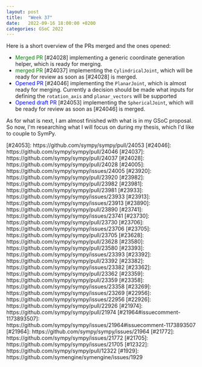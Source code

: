 ```yaml
---
layout: post
title:  "Week 37"
date:   2022-09-16 18:00:00 +0200
categories: GSoC 2022
---
```


Here is a short overview of the PRs merged and the ones opened:
- <span style="color:green">Merged PR</span> [#24028] implementing a generic coordinate generation helper, which is ready for merging.
- <span style="color:green">merged PR</span> [#24037] implementing the `CylindricalJoint`, which will be ready for review as soon as [#24028] is merged.
- <span style="color:blue">Opened PR</span> [#24046] implementing the `PlanarJoint`, which is almost ready for merging. Currently a decision should be made what inputs for defining the `rotation_axis` and `planar_vectors` will be supported
- <span style="color:blue">Opened draft PR</span> [#24053] implementing the `SphericalJoint`, which will be ready for review as soon as [#24046] is merged.

As for what is next, I am almost finished with what is in my GSoC proposal. So now, I'm researching what I will focus on during my thesis, which I'd like to couple to SymPy.

<!---SphericalJoint                             ---> [#24053]: https://github.com/sympy/sympy/pull/24053
<!---PlanarJoint                                ---> [#24046]: https://github.com/sympy/sympy/pull/24046
<!---CylindricalJoint                           ---> [#24037]: https://github.com/sympy/sympy/pull/24037
<!---auto coordinate generation helper          ---> [#24028]: https://github.com/sympy/sympy/pull/24028
<!---CI timeout on slow test 2                  ---> [#24005]: https://github.com/sympy/sympy/issues/24005
<!---interframe                                 ---> [#23920]: https://github.com/sympy/sympy/pull/23920
<!---Body.inertia                               ---> [#23982]: https://github.com/sympy/sympy/pull/23982
<!---parallel_axis                              ---> [#23981]: https://github.com/sympy/sympy/pull/23981
<!---failed test in sep run                     ---> [#23933]: https://github.com/sympy/sympy/issues/23933
<!---relation reset                             ---> [#23913]: https://github.com/sympy/sympy/issues/23913
<!---PNG to SVG                                 ---> [#23890]: https://github.com/sympy/sympy/pull/23890
<!---State saving                               ---> [#23741]: https://github.com/sympy/sympy/issues/23741
<!---Joints framework explanation               ---> [#23730]: https://github.com/sympy/sympy/pull/23730
<!---dark theme                                 ---> [#23706]: https://github.com/sympy/sympy/issues/23706
<!---4BM example                                ---> [#23705]: https://github.com/sympy/sympy/pull/23705
<!---Point.acc dependency                       ---> [#23628]: https://github.com/sympy/sympy/pull/23628
<!---review implicit Kanes                      ---> [#23580]: https://github.com/sympy/sympy/pull/23580
<!---PrismaticJoint velocity discussion         ---> [#23393]: https://github.com/sympy/sympy/issues/23393
<!---Fix PinJoint velocity                      ---> [#23392]: https://github.com/sympy/sympy/pull/23392
<!---Recursive velocity                         ---> [#23382]: https://github.com/sympy/sympy/issues/23382
<!---Point.vel fix                              ---> [#23362]: https://github.com/sympy/sympy/pull/23362
<!---@TJStienstra velocity constraint           ---> [#23359]: https://github.com/sympy/sympy/pull/23359
<!---Incorrect velocity calculation in Point.vel---> [#23358]: https://github.com/sympy/sympy/issues/23358
<!---Body KanesMethod compatibility             ---> [#23269]: https://github.com/sympy/sympy/issues/23269
<!---PinJoint incorrect velocity                ---> [#22956]: https://github.com/sympy/sympy/issues/22956
<!---Body Frame analogy PR 2                    ---> [#22926]: https://github.com/sympy/sympy/pull/22926
<!---Body Frame analogy PR 1                    ---> [#21974]: https://github.com/sympy/sympy/pull/21974
<!---Body/Frame analogy proposal                ---> [#21964#issuecomment-1173893507]: https://github.com/sympy/sympy/issues/21964#issuecomment-1173893507
<!---Body/Frame analogy                         ---> [#21964]: https://github.com/sympy/sympy/issues/21964
<!---Abstract _Method                           ---> [#21772]: https://github.com/sympy/sympy/issues/21772
<!---Joint explanation                          ---> [#21705]: https://github.com/sympy/sympy/issues/21705
<!---@angadhn velocity constraint               ---> [#12322]: https://github.com/sympy/sympy/pull/12322

<!---Symengine Matrix issue---> [#1929]: https://github.com/symengine/symengine/issues/1929
